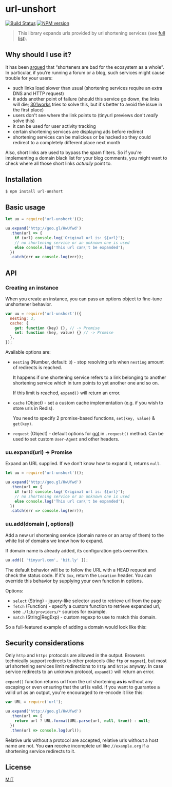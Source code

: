 # url-unshort

[![Build Status](https://img.shields.io/travis/nodeca/url-unshort/master.svg?style=flat)](https://travis-ci.org/nodeca/url-unshort)
[![NPM version](https://img.shields.io/npm/v/url-unshort.svg?style=flat)](https://www.npmjs.org/package/url-unshort)

> This library expands urls provided by url shortening services (see [full list](https://github.com/nodeca/url-unshort/blob/master/domains.yml)).


## Why should I use it?

It has been [argued](http://joshua.schachter.org/2009/04/on-url-shorteners) that
“shorteners are bad for the ecosystem as a whole”. In particular, if you're
running a forum or a blog, such services might cause trouble for your users:

 - such links load slower than usual (shortening services require an extra DNS
   and HTTP request)
 - it adds another point of failure (should this service go down, the links will
   die; [301works](https://archive.org/details/301works) tries to solve this,
   but it's better to avoid the issue in the first place)
 - users don't see where the link points to (tinyurl previews don't *really*
   solve this)
 - it can be used for user activity tracking
 - certain shortening services are displaying ads before redirect
 - shortening services can be malicious or be hacked so they could redirect to
   a completely different place next month

Also, short links are used to bypass the spam filters. So if you're implementing
a domain black list for your blog comments, you might want to check where all
those short links *actually* point to.


## Installation

```js
$ npm install url-unshort
```

## Basic usage

```js
let uu = require('url-unshort')();

uu.expand('http://goo.gl/HwUfwd')
  .then(url => {
    if (url) console.log('Original url is: ${url}');
    // no shortening service or an unknown one is used
    else console.log('This url can\'t be expanded');
  })
  .catch(err => console.log(err));
```

## API

### Creating an instance

When you create an instance, you can pass an options object to fine-tune unshortener behavior.

```js
var uu = require('url-unshort')({
  nesting: 3,
  cache: {
    get: function (key) {}, // -> Promise
    set: function (key, value) {} // -> Promise
  },
});
```

Available options are:

- `nesting` (Number, default: `3`) - stop resolving urls
  when `nesting` amount of redirects is reached.

  It happens if one shortening service refers to a link belonging to
  another shortening service which in turn points to yet another one
  and so on.

  If this limit is reached, `expand()` will return an error.

- `cache` (Object) - set a custom cache implementation (e.g. if you wish
  to store urls in Redis).

  You need to specify 2 promise-based functions, `set(key, value)` & `get(key)`.

- `request` (Object) - default options for
  [got](https://github.com/sindresorhus/got) in `.request()` method. Can be
  used to set custom `User-Agent` and other headers.


### uu.expand(url) -> Promise

Expand an URL supplied. If we don't know how to expand it, returns `null`.

```js
let uu = require('url-unshort')();

uu.expand('http://goo.gl/HwUfwd')
  .then(url => {
    if (url) console.log('Original url is: ${url}');
    // no shortening service or an unknown one is used
    else console.log('This url can\'t be expanded');
  })
  .catch(err => console.log(err));
```

### uu.add(domain [, options])

Add a new url shortening service (domain name or an array of them) to the white
list of domains we know how to expand.

If domain name is already added, its configuration gets overwritten.

```js
uu.add([ 'tinyurl.com', 'bit.ly' ]);
```

The default behavior will be to follow the URL with a HEAD request and check
the status code. If it's `3xx`, return the `Location` header. You can override
this behavior by supplying your own function in options.

Options:

 - `select` (String)   - jquery-like selector used to retrieve url from the page
 - `fetch`  (Function) - specify a custom function to retrieve expanded url,
    see `./lib/providers/*` sources for example.
 - `match`  (String|RegExp) - custom regexp to use to match this domain.

So a full-featured example of adding a domain would look like this:


## Security considerations

Only `http` and `https` protocols are allowed in the output. Browsers technically
support redirects to other protocols (like `ftp` or `magnet`), but most url
shortening services limit redirections to `http` and `https` anyway. In case
service redirects to an unknown protocol, `expand()` will return an error.

`expand()` function returns url from the url shortening **as is** without any
escaping or even ensuring that the url is valid. If you want to guarantee a
valid url as an output, you're encouraged to re-encode it like this:

```js
var URL = require('url');

uu.expand('http://goo.gl/HwUfwd')
  .then(url => {
    return url ? URL.format(URL.parse(url, null, true)) : null;
  })
  .then(url => console.log(url));
```

Relative urls without a protocol are accepted, relative urls without a host
name are not. You **can** receive incomplete url like `//example.org` if a
shortening service redirects to it.

## License

[MIT](https://raw.github.com/nodeca/url-unshort/master/LICENSE)
